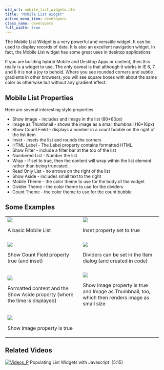 ```yaml
---
old_url: mobile_list_widgets.htm
title: "Mobile List Widget"
active_menu_item: developers
class_name: developers
full_width: true
---
```



The Mobile List Widget is a very powerful and versatile widget. It can be used to display records of data. It is also an excellent navigation widget. In fact, the Mobile List widget has some great uses in desktop applications.

If you are building hybrid Mobile and Desktop Apps or content, then this really is a widget to use. The only caveat is that although it works in IE 6, 7 and 8 it is not a joy to behold. Where you see rounded corners and subtle gradients in other browsers, you will see square boxes with about the same color as otherwise but without any gradient effect.

## Mobile List Properties

Here are several interesting style properties

 - Show Image - includes and image in the list (80\*80px)
 - Image as Thumbnail - shows the image as a small thumbnail (16\*16px)
 - Show Count Field - displays a number in a count bubble on the right of the list item
 - Inset - insets the list and rounds the corners
 - HTML Label - The Label property contains formatted HTML.
 - Show Filter - include a filter bar at the top of the list
 - Numbered List - Number the list
 - Wrap - if set to true, then the content will wrap within the list element rather than being truncated.
 - Read Only List - no arrows on the right of the list
 - Show Aside - includes small text to the right
 - Mobile Theme - the color theme to use for the body of the widget
 - Divider Theme - the color theme to use for the dividers
 - Count Theme - the color theme to use for the count bubble

## Some Examples

<table>
<tr>
<td width="301">
  <img src="/img/docs/moblist-basic.zoom71.png"></img></br>

A basic Mobile List

</td>
<td width="314">
  <img src="/img/docs/moblist-inset.zoom87.png"></img></br>

Inset property set to true

</td>
</tr>
<tr>
<td width="301">

</td>
<td width="314">

</td>
</tr>
<tr>
<td width="301">
  <img src="/img/docs/moblist-inset-count.zoom90.png"></img></br>

Show Count Field property true (and inset)

</td>
<td width="314">
  <img src="/img/docs/moblist-dividers.zoom89.png"></img></br>

Dividers can be set in the Item dialog (and created in code)

</td>
</tr>
<tr>
<td width="301">

</td>
<td width="314">

</td>
</tr>
<tr>
<td width="301">
  <img src="/img/docs/moblist-formatted.zoom90.png"></img></br>

Formatted content and the Show Aside property (where the time is displayed)

</td>
<td width="314">
  <img src="/img/docs/moblist-icons.zoom90.png"></img></br>

Show Image property is true and Image as Thumbnail, too, which then renders image as small size

</td>
</tr>
<tr>
<td width="301">

</td>
<td width="314">

</td>
</tr>
<tr>
<td width="301">
  <img src="/img/docs/moblist-thumbs.zoom87.png"></img></br>

Show Image property is true

</td>
<td width="314">

</td>
</tr>
</table>

## Related Videos

[![Videos\_P](/img/docs/videos_p.png)](http://www.youtube.com/v/q6VXeWOhAxA?autoplay=1&hd=1&fs=1&showsearch=0&rel=0&) Populating List Widgets with Javascript  [5:15]

